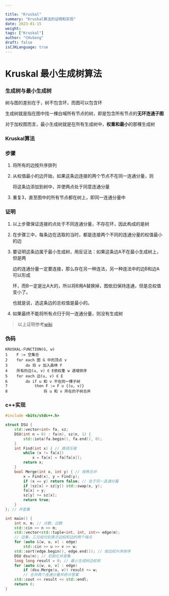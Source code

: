 ```yaml
---

title: "Kruskal"
summary: "Kruskal算法的证明和实现"
date: 2023-01-15
weight: 
tags: ["Kruskal"]
author: "CHuSeng"
draft: false
isCJKLanguage: true
---
```


# Kruskal 最小生成树算法

### 生成树与最小生成树

树与图的差别在于，树不包含环，而图可以包含环

生成树就是指在图中找一棵白喊所有节点的树，即是包含所有节点的**无环连通子图**

对于加权图而言，最小生成树就是在所有生成树中，**权重和最小**的那棵生成树



### Kruskal算法

### 步骤

1. 将所有的边按升序排列

2. 从权值最小的边开始，如果这条边连接的两个节点不在同一连通分量，则

   将这条边添加到树中，并使两点处于同意连通分量

3. 重复3，直至图中的所有节点都在树上，即同一连通分量中

### 证明

1. 以上步骤保证连接的点处于不同连通分量，不存在环，因此构成的是树

2. 在步骤三中，每条边在选取的当时，都是连接两个不同的连通分量的权值最小的边

3. 要证明这条边属于最小生成树，用反证法：如果这条边A不在最小生成树上，但是两

   边的连通分量一定要连接，那么存在另一种连法，另一种连法中的边B和边A可以形成

   环，而B一定是比A大的，所以将B用A替换掉，图依旧保持连通，但是总权值变小了。

   也就是说，选这条边的总权值是最小的。

4. 如果最终不能将所有点归于同一连通分量，则没有生成树

> 以上证明参考[wiki](https://zh.wikipedia.org/zh-hans/%E5%85%8B%E9%B2%81%E6%96%AF%E5%85%8B%E5%B0%94%E6%BC%94%E7%AE%97%E6%B3%95#%E8%AF%81%E6%98%8E)

### 伪码

```
KRUSKAL-FUNCTION(G, w)
1    F := 空集合
2    for each 图 G 中的顶点 v
3        do 将 v 加入森林 F
4    所有的边(u, v) ∈ E依权重 w 递增排序
5    for each 边(u, v) ∈ E
6        do if u 和 v 不在同一棵子树
7            then F := F ∪ {(u, v)}
8                将 u 和 v 所在的子树合并
```

### c++实现

```c++
#include <bits/stdc++.h>

struct DSU {
    std::vector<int> fa, sz;
    DSU(int n = 0) : fa(n), sz(n, 1) {
        std::iota(fa.begin(), fa.end(), 0);
    }
    int Find(int x) { // 路径压缩
        while (x != fa[x])
            x = fa[x] = fa[fa[x]];
        return x;
    }
    bool Merge(int x, int y) { // 按秩合并
        x = Find(x), y = Find(y);
        if (x == y) return false; // 处于同一连通分量
        if (sz[x] > sz[y]) std::swap(x, y);
        fa[x] = y;
        sz[y] += sz[x];
        return true;
    }
}; // 并查集

int main() {
    int n, m; // 点数，边数
    std::cin >> n >> m;
    std::vector<std::tuple<int, int, int>> edge(m);
    // 边集，三元组分别表示边权和边的两个端点
    for (auto &[w, u, v] : edge)
        std::cin >> u >> v >> w;
    std::sort(edge.begin(), edge.end()); // 按边权升序排序
    DSU dsu(n); // 初始化并查集
    long long result = 0; // 最小生成树边权和
    for (auto &[w, u, v] : edge)
        if (dsu.Merge(u, v)) result += w;
        // 合并两个连通分量并统计答案
    std::cout << result << std::endl;
    return 0;
}
```

